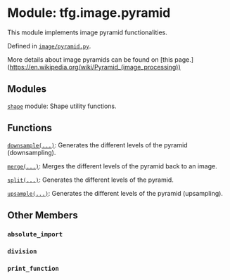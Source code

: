 <div itemscope itemtype="http://developers.google.com/ReferenceObject">
<meta itemprop="name" content="tfg.image.pyramid" />
<meta itemprop="path" content="Stable" />
<meta itemprop="property" content="absolute_import"/>
<meta itemprop="property" content="division"/>
<meta itemprop="property" content="print_function"/>
</div>

# Module: tfg.image.pyramid

This module implements image pyramid functionalities.



Defined in [`image/pyramid.py`](https://github.com/tensorflow/graphics/blob/master/tensorflow_graphics/image/pyramid.py).

<!-- Placeholder for "Used in" -->

More details about image pyramids can be found on [this page.]
(https://en.wikipedia.org/wiki/Pyramid_(image_processing))

## Modules

[`shape`](../../tfg/image/pyramid/shape.md) module: Shape utility functions.

## Functions

[`downsample(...)`](../../tfg/image/pyramid/downsample.md): Generates the different levels of the pyramid (downsampling).

[`merge(...)`](../../tfg/image/pyramid/merge.md): Merges the different levels of the pyramid back to an image.

[`split(...)`](../../tfg/image/pyramid/split.md): Generates the different levels of the pyramid.

[`upsample(...)`](../../tfg/image/pyramid/upsample.md): Generates the different levels of the pyramid (upsampling).

## Other Members

<h3 id="absolute_import"><code>absolute_import</code></h3>

<h3 id="division"><code>division</code></h3>

<h3 id="print_function"><code>print_function</code></h3>

